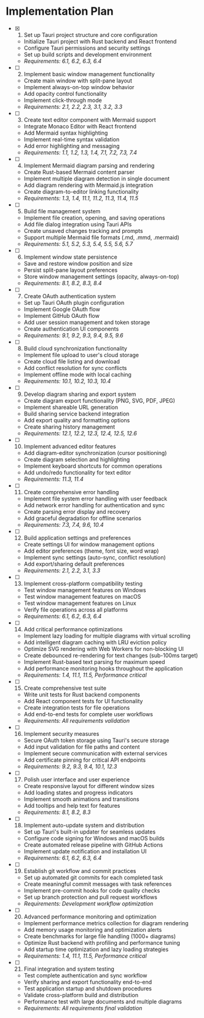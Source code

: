 # Implementation Plan

- [x] 1. Set up Tauri project structure and core configuration









  - Initialize Tauri project with Rust backend and React frontend
  - Configure Tauri permissions and security settings
  - Set up build scripts and development environment
  - _Requirements: 6.1, 6.2, 6.3, 6.4_

- [ ] 2. Implement basic window management functionality
  - Create main window with split-pane layout
  - Implement always-on-top window behavior
  - Add opacity control functionality
  - Implement click-through mode
  - _Requirements: 2.1, 2.2, 2.3, 3.1, 3.2, 3.3_

- [ ] 3. Create text editor component with Mermaid support
  - Integrate Monaco Editor with React frontend
  - Add Mermaid syntax highlighting
  - Implement real-time syntax validation
  - Add error highlighting and messaging
  - _Requirements: 1.1, 1.2, 1.3, 1.4, 7.1, 7.2, 7.3, 7.4_

- [ ] 4. Implement Mermaid diagram parsing and rendering
  - Create Rust-based Mermaid content parser
  - Implement multiple diagram detection in single document
  - Add diagram rendering with Mermaid.js integration
  - Create diagram-to-editor linking functionality
  - _Requirements: 1.3, 1.4, 11.1, 11.2, 11.3, 11.4, 11.5_

- [ ] 5. Build file management system
  - Implement file creation, opening, and saving operations
  - Add file dialog integration using Tauri APIs
  - Create unsaved changes tracking and prompts
  - Support multiple Mermaid file formats (.md, .mmd, .mermaid)
  - _Requirements: 5.1, 5.2, 5.3, 5.4, 5.5, 5.6, 5.7_

- [ ] 6. Implement window state persistence
  - Save and restore window position and size
  - Persist split-pane layout preferences
  - Store window management settings (opacity, always-on-top)
  - _Requirements: 8.1, 8.2, 8.3, 8.4_

- [ ] 7. Create OAuth authentication system
  - Set up Tauri OAuth plugin configuration
  - Implement Google OAuth flow
  - Implement GitHub OAuth flow
  - Add user session management and token storage
  - Create authentication UI components
  - _Requirements: 9.1, 9.2, 9.3, 9.4, 9.5, 9.6_

- [ ] 8. Build cloud synchronization functionality
  - Implement file upload to user's cloud storage
  - Create cloud file listing and download
  - Add conflict resolution for sync conflicts
  - Implement offline mode with local caching
  - _Requirements: 10.1, 10.2, 10.3, 10.4_

- [ ] 9. Develop diagram sharing and export system
  - Create diagram export functionality (PNG, SVG, PDF, JPEG)
  - Implement shareable URL generation
  - Build sharing service backend integration
  - Add export quality and formatting options
  - Create sharing history management
  - _Requirements: 12.1, 12.2, 12.3, 12.4, 12.5, 12.6_

- [ ] 10. Implement advanced editor features
  - Add diagram-editor synchronization (cursor positioning)
  - Create diagram selection and highlighting
  - Implement keyboard shortcuts for common operations
  - Add undo/redo functionality for text editor
  - _Requirements: 11.3, 11.4_

- [ ] 11. Create comprehensive error handling
  - Implement file system error handling with user feedback
  - Add network error handling for authentication and sync
  - Create parsing error display and recovery
  - Add graceful degradation for offline scenarios
  - _Requirements: 7.3, 7.4, 9.6, 10.4_

- [ ] 12. Build application settings and preferences
  - Create settings UI for window management options
  - Add editor preferences (theme, font size, word wrap)
  - Implement sync settings (auto-sync, conflict resolution)
  - Add export/sharing default preferences
  - _Requirements: 2.1, 2.2, 3.1, 3.3_

- [ ] 13. Implement cross-platform compatibility testing
  - Test window management features on Windows
  - Test window management features on macOS
  - Test window management features on Linux
  - Verify file operations across all platforms
  - _Requirements: 6.1, 6.2, 6.3, 6.4_

- [ ] 14. Add critical performance optimizations
  - Implement lazy loading for multiple diagrams with virtual scrolling
  - Add intelligent diagram caching with LRU eviction policy
  - Optimize SVG rendering with Web Workers for non-blocking UI
  - Create debounced re-rendering for text changes (sub-100ms target)
  - Implement Rust-based text parsing for maximum speed
  - Add performance monitoring hooks throughout the application
  - _Requirements: 1.4, 11.1, 11.5, Performance critical_

- [ ] 15. Create comprehensive test suite
  - Write unit tests for Rust backend components
  - Add React component tests for UI functionality
  - Create integration tests for file operations
  - Add end-to-end tests for complete user workflows
  - _Requirements: All requirements validation_

- [ ] 16. Implement security measures
  - Secure OAuth token storage using Tauri's secure storage
  - Add input validation for file paths and content
  - Implement secure communication with external services
  - Add certificate pinning for critical API endpoints
  - _Requirements: 9.2, 9.3, 9.4, 10.1, 12.3_

- [ ] 17. Polish user interface and user experience
  - Create responsive layout for different window sizes
  - Add loading states and progress indicators
  - Implement smooth animations and transitions
  - Add tooltips and help text for features
  - _Requirements: 8.1, 8.2, 8.3_

- [ ] 18. Implement auto-update system and distribution
  - Set up Tauri's built-in updater for seamless updates
  - Configure code signing for Windows and macOS builds
  - Create automated release pipeline with GitHub Actions
  - Implement update notification and installation UI
  - _Requirements: 6.1, 6.2, 6.3, 6.4_

- [ ] 19. Establish git workflow and commit practices
  - Set up automated git commits for each completed task
  - Create meaningful commit messages with task references
  - Implement pre-commit hooks for code quality checks
  - Set up branch protection and pull request workflows
  - _Requirements: Development workflow optimization_

- [ ] 20. Advanced performance monitoring and optimization
  - Implement performance metrics collection for diagram rendering
  - Add memory usage monitoring and optimization alerts
  - Create benchmarks for large file handling (1000+ diagrams)
  - Optimize Rust backend with profiling and performance tuning
  - Add startup time optimization and lazy loading strategies
  - _Requirements: 1.4, 11.1, 11.5, Performance critical_

- [ ] 21. Final integration and system testing
  - Test complete authentication and sync workflow
  - Verify sharing and export functionality end-to-end
  - Test application startup and shutdown procedures
  - Validate cross-platform build and distribution
  - Performance test with large documents and multiple diagrams
  - _Requirements: All requirements final validation_